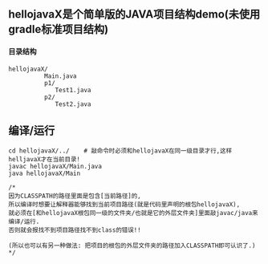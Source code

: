 ## hellojavaX是个简单版的JAVA项目结构demo(未使用gradle标准项目结构)

#### 目录结构
```
hellojavaX/
          Main.java
          p1/
             Test1.java
          p2/
             Test2.java
```

## 编译/运行
```
cd hellojavaX/../    # 敲命令时必须和hellojavaX在同一级目录才行,这样helljavaX才在当前目录!
javac hellojavaX/Main.java   
java hellojavaX/Main

/*
因为CLASSPATH的路径里面是包含[当前路径]的,
所以编译时想要让解释器能够找到当前项目路径(就是代码里声明的根包hellojavaX),
就必须在[和hellojavaX根包同一级的文件夹/也就是它的外层文件夹]里面敲javac/java来编译/运行.
否则就会报找不到项目路径找不到class的错误!!

(所以也可以有另一种做法: 把项目的根包的外层文件夹的路径加入CLASSPATH即可认识了.)
*/
```







